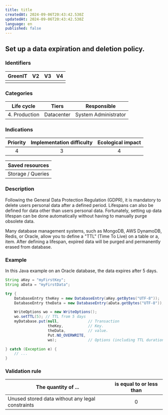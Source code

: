 ```yaml
---
title: title
createdAt: 2024-09-06T20:43:42.530Z
updatedAt: 2024-09-06T20:43:42.530Z
language: en
published: false
---
```

## Set up a data expiration and deletion policy.

### Identifiers

| GreenIT | V2  | V3  | V4  |
| :-----: | :-: | :-: | :-: |
|         |     |     |     |

### Categories

|  Life cycle   |   Tiers    |     Responsible      |
| :-----------: | :--------: | :------------------: |
| 4. Production | Datacenter | System Administrator |

### Indications

| Priority | Implementation difficulty | Ecological impact |
| :------: | :-----------------------: | :---------------: |
|    4     |             3             |         4         |

|  Saved resources  |
| :---------------: |
| Storage / Queries |

### Description

Following the General Data Protection Regulation (GDPR), it is mandatory to delete users personal data after a defined period.
Lifespans can also be defined for data other than users personal data.
Fortunately, setting up data lifespan can be done automatically without having to manually purge obsolete data.

Many database management systems, such as MongoDB, AWS DynamoDB, Redis, or Oracle, allow you to define a "TTL" (Time To Live) on a table or a, item. After defining a lifespan, expired data will be purged and permanently erased from database.

### Example

In this Java example on an Oracle database, the data expires after 5 days.

```java
String aKey = "myFirstKey";
String aData = "myFirstData";

try {
    DatabaseEntry theKey = new DatabaseEntry(aKey.getBytes("UTF-8"));
    DatabaseEntry theData = new DatabaseEntry(aData.getBytes("UTF-8"));

    WriteOptions wo = new WriteOptions();
    wo.setTTL(5); // TTL from 5 days
    myDatabase.put(null,             // Transaction
                   theKey,           // Key.
                   theData,          // value.
                   Put.NO_OVERWRITE,
                   wo);              // Options (including TTL duration).

} catch (Exception e) {
    // ...
}
```

### Validation rule

| The quantity of ...                                  | is equal to or less than |
| ---------------------------------------------------- | :----------------------: |
| Unused stored data without any legal constraints 	 |            0             |
